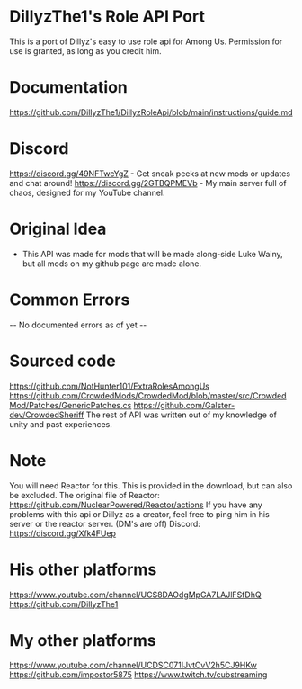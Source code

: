 # DillyzThe1's Role API Port
This is a port of Dillyz's easy to use role api for Among Us.
Permission for use is granted, as long as you credit him.

# Documentation
https://github.com/DillyzThe1/DillyzRoleApi/blob/main/instructions/guide.md

# Discord
https://discord.gg/49NFTwcYgZ - Get sneak peeks at new mods or updates and chat around!
https://discord.gg/2GTBQPMEVb - My main server full of chaos, designed for my YouTube channel.

# Original Idea
- This API was made for mods that will be made along-side Luke Wainy, but all mods on my github page are made alone.

# Common Errors
-- No documented errors as of yet --

# Sourced code
https://github.com/NotHunter101/ExtraRolesAmongUs
https://github.com/CrowdedMods/CrowdedMod/blob/master/src/CrowdedMod/Patches/GenericPatches.cs
https://github.com/Galster-dev/CrowdedSheriff
The rest of API was written out of my knowledge of unity and past experiences.

# Note
You will need Reactor for this. This is provided in the download, but can also be excluded.
The original file of Reactor: https://github.com/NuclearPowered/Reactor/actions
If you have any problems with this api or Dillyz as a creator, feel free to ping him in his server or the reactor server. (DM's are off)
Discord: https://discord.gg/Xfk4FUep

# His other platforms
https://www.youtube.com/channel/UCS8DAOdgMpGA7LAJlFSfDhQ
https://github.com/DillyzThe1

# My other platforms

https://www.youtube.com/channel/UCDSC071IJvtCvV2h5CJ9HKw
https://github.com/impostor5875
https://www.twitch.tv/cubstreaming
